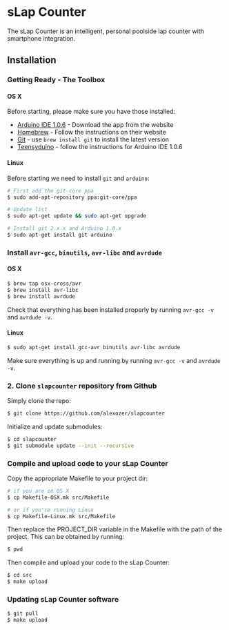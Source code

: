 # sLap Counter

The sLap Counter is an intelligent, personal poolside lap counter with smartphone integration.

## Installation

### Getting Ready - The Toolbox

#### OS X

Before starting, please make sure you have those installed:

*	[Arduino IDE 1.0.6](https://www.arduino.cc/en/Main/OldSoftwareReleases#previous) - Download the app from the website
*	[Homebrew](http://mxcl.github.io/homebrew/) - Follow the instructions on their website
*	[Git](http://git-scm.com/) - use `brew install git` to install the latest version
*   [Teensyduino](https://www.pjrc.com/teensy/td_download.html) - follow the instructions for Arduino IDE 1.0.6

#### Linux

Before starting we need to install `git` and `arduino`:

```Bash
# First add the git-core ppa
$ sudo add-apt-repository ppa:git-core/ppa

# Update list
$ sudo apt-get update && sudo apt-get upgrade

# Install git 2.x.x and Arduino 1.0.x
$ sudo apt-get install git arduino
```

### Install `avr-gcc`, `binutils`, `avr-libc` and `avrdude`

#### OS X

```Bash
$ brew tap osx-cross/avr
$ brew install avr-libc
$ brew install avrdude
```

Check that everything has been installed properly by running `avr-gcc -v` and `avrdude -v`.

#### Linux

```Bash
$ sudo apt-get install gcc-avr binutils avr-libc avrdude
```

Make sure everything is up and running by running `avr-gcc -v` and `avrdude -v`.

### 2. Clone `slapcounter` repository from Github

Simply clone the repo:

```Bash
$ git clone https://github.com/alexozer/slapcounter
```

Initialize and update submodules:

```Bash
$ cd slapcounter
$ git submodule update --init --recursive
```

### Compile and upload code to your sLap Counter

Copy the appropriate Makefile to your project dir:

```Bash
# if you are on OS X
$ cp Makefile-OSX.mk src/Makefile

# or if you're running Linux
$ cp Makefile-Linux.mk src/Makefile
```

Then replace the PROJECT_DIR variable in the Makefile with the path of the project.
This can be obtained by running:

```Bash
$ pwd
```

Then compile and upload your code to the sLap Counter:

```Bash
$ cd src
$ make upload
```

### Updating sLap Counter software

```Bash
$ git pull
$ make upload
```
